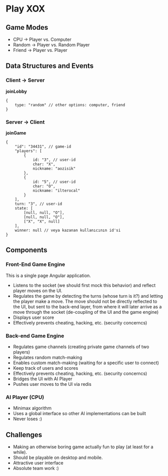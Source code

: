 # Play XOX

## Game Modes

+ CPU -> Player vs. Computer
+ Random -> Player vs. Random Player
+ Friend -> Player vs. Player

## Data Structures and Events

### Client -> Server

**joinLobby**

	{
		type: "random" // other options: computer, friend
	}


### Server -> Client

**joinGame**

	{
		"id": "34431", // game-id
		"players": [
			{
				id: "3", // user-id
				char: "X",
				nickname: "aozisik"
			},
			{
				id: "5", // user-id
				char: "O",
				nickname: "ilterocal"
			}			
		],
		turn: "3", // user-id
		state: [
			[null, null, "O"],
			[null, null, "O"],
			["X", "X", null]
		],
		winner: null // veya kazanan kullanıcının id'si
	}




## Components

### Front-End Game Engine

This is a single page Angular application.

* Listens to the socket (we should first mock this behavior) and reflect player moves on the UI. 
* Regulates the game by detecting the turns (whose turn is it?) and letting the player make a move. The move should not be directly reflected to the UI, but sent to the back-end layer, from where it will later arrive as a move through the socket (de-coupling of the UI and the game engine)
* Displays user score
* Effectively prevents cheating, hacking, etc. (security concerncs)

### Back-end Game Engine

* Regulates game channels (creating private game channels of two players)
* Regulates random match-making
* Enables custom match-making (waiting for a specific user to connect)
* Keep track of users and scores
* Effectively prevents cheating, hacking, etc. (security concerncs)
* Bridges the UI with AI Player
* Pushes user moves to the UI via redis

### AI Player (CPU)

* Minimax algorithm
* Uses a global interface so other AI implementations can be built
* Never loses :)


## Challenges

* Making an otherwise boring game actually fun to play (at least for a while).
* Should be playable on desktop and mobile.
* Attractive user interface
* Absolute team work :)